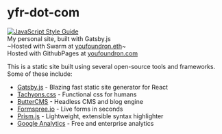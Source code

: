 # yfr-dot-com
[![JavaScript Style Guide](https://cdn.rawgit.com/standard/standard/master/badge.svg)](https://github.com/standard/standard)  
My personal site, built with Gatsby.js  
~Hosted with Swarm at [youfoundron.eth](http://swarm-gateways.net/bzz://youfoundron.eth/)~  
Hosted with GithubPages at [youfoundron.com](https://youfoundron.com)  

This is a static site built using several open-source tools and frameworks.  
Some of these include:
* [Gatsby.js](https://www.gatsbyjs.org/) - Blazing fast static site generator for React
* [Tachyons.css](http://tachyons.io/) - Functional css for humans
* [ButterCMS](https://buttercms.com/) - Headless CMS and blog engine
* [Formspree.io](https://formspree.io/) - Live forms in seconds
* [Prism.js](http://prismjs.com/) - Lightweight, extensible syntax highlighter 
* [Google Analytics](https://www.google.com/analytics/analytics/features/) - Free and enterprise analytics
